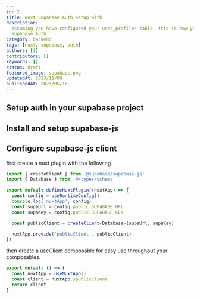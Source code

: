 ```yaml
---
id: 2
title: Nuxt Supabase Auth setup with
description:
  Assuming you have configured your user_profiles table, this is how you can use it with Nuxt and
  Supabase Auth.
category: backend
tags: [nuxt, supabase, auth]
authors: [1]
contributors: []
keywords: []
status: draft
featured_image: supabase.png
updatedAt: 2023/11/08
publishedAt: 2023/05/16
---
```


## Setup auth in your supabase project

## Install and setup supabase-js

## Configure supabase-js client

first create a nuxt plugin with the following

```ts
import { createClient } from '@supabase/supabase-js'
import { Database } from '@/types/schema'

export default defineNuxtPlugin((nuxtApp) => {
  const config = useRuntimeConfig()
  console.log('nuxtApp', config)
  const supaUrl = config.public.SUPABASE_URL
  const supaKey = config.public.SUPABASE_KEY

  const publicClient = createClient<Database>(supaUrl, supaKey)

  nuxtApp.provide('publicClient', publicClient)
})
```

then create a useClient composable for easy use throughout your composables.

```ts
export default () => {
  const nuxtApp = useNuxtApp()
  const client = nuxtApp.$publicClient
  return client
}
```

